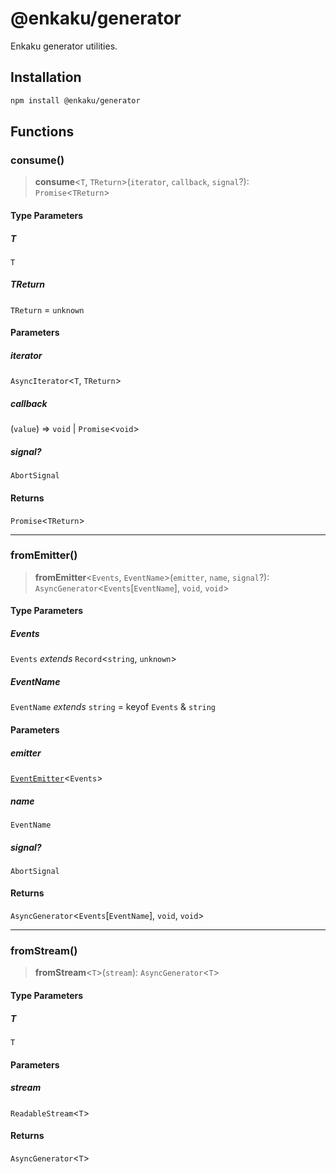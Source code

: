 # @enkaku/generator

Enkaku generator utilities.

## Installation

```sh
npm install @enkaku/generator
```

## Functions

### consume()

> **consume**\<`T`, `TReturn`\>(`iterator`, `callback`, `signal`?): `Promise`\<`TReturn`\>

#### Type Parameters

##### T

`T`

##### TReturn

`TReturn` = `unknown`

#### Parameters

##### iterator

`AsyncIterator`\<`T`, `TReturn`\>

##### callback

(`value`) => `void` \| `Promise`\<`void`\>

##### signal?

`AbortSignal`

#### Returns

`Promise`\<`TReturn`\>

***

### fromEmitter()

> **fromEmitter**\<`Events`, `EventName`\>(`emitter`, `name`, `signal`?): `AsyncGenerator`\<`Events`\[`EventName`\], `void`, `void`\>

#### Type Parameters

##### Events

`Events` *extends* `Record`\<`string`, `unknown`\>

##### EventName

`EventName` *extends* `string` = keyof `Events` & `string`

#### Parameters

##### emitter

[`EventEmitter`](../event/index.md#eventemitter)\<`Events`\>

##### name

`EventName`

##### signal?

`AbortSignal`

#### Returns

`AsyncGenerator`\<`Events`\[`EventName`\], `void`, `void`\>

***

### fromStream()

> **fromStream**\<`T`\>(`stream`): `AsyncGenerator`\<`T`\>

#### Type Parameters

##### T

`T`

#### Parameters

##### stream

`ReadableStream`\<`T`\>

#### Returns

`AsyncGenerator`\<`T`\>
